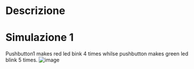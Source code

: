 # Descrizione

# Simulazione 1
Pushbutton1 makes red led bink 4 times whilse pushbutton makes green led blink 5 times.
![image](https://github.com/Spartachus/Arduino-Vacanza/assets/106468069/fd330077-bd09-41ff-b78b-d158b0d514c7)
